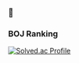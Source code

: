 ###  👋

<!--
**tkdwls97/tkdwls97** is a ✨ _special_ ✨ repository because its `README.md` (this file) appears on your GitHub profile.

Here are some ideas to get you started:

- 🔭 I’m currently working on ...
- 🌱 I’m currently learning ...
- 👯 I’m looking to collaborate on ...
- 🤔 I’m looking for help with ...
- 💬 Ask me about ...
- 📫 How to reach me: ...
- 😄 Pronouns: ...
- ⚡ Fun fact: ...
-->
### **BOJ Ranking**
[![Solved.ac Profile](http://mazassumnida.wtf/api/v2/generate_badge?boj=tkdwlsdl789)](https://solved.ac/tkdwlsdl789/)
